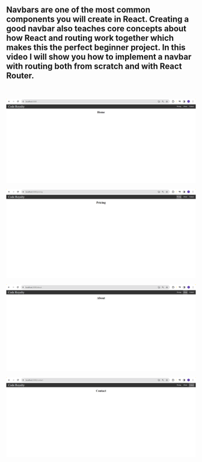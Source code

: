 <h2>Navbars are one of the most common components you will create in React. Creating a good navbar also teaches core concepts about how React and routing work together which makes this the perfect beginner project. In this video I will show you how to implement a navbar with routing both from scratch and with React Router.
</h2>
<br>

![logo](https://github.com/prajinpatil42/Navbar_using_Routing/blob/main/Images/1.png)

![logo](https://github.com/prajinpatil42/Navbar_using_Routing/blob/main/Images/2.png)


![logo](https://github.com/prajinpatil42/Navbar_using_Routing/blob/main/Images/3.png)


![logo](https://github.com/prajinpatil42/Navbar_using_Routing/blob/main/Images/4.png)
